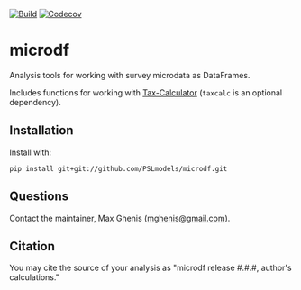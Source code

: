 [![Build](https://github.com/PSLmodels/microdf/workflows/Build%20and%20test%20[Python%203.6,%203.7,%203.8]/badge.svg)](https://github.com/PSLmodels/microdf/actions?query=workflow%3A%22Build+and+test+%5BPython+3.6%2C+3.7%2C+3.8%5D%22)
[![Codecov](https://codecov.io/gh/MaxGhenis/microdf/branch/master/graph/badge.svg)](https://codecov.io/gh/MaxGhenis/microdf)

# microdf
Analysis tools for working with survey microdata as DataFrames.

Includes functions for working with [Tax-Calculator](https://github.com/PSLmodels/Tax-Calculator) (`taxcalc` is an optional dependency).

## Installation
Install with:

    pip install git+git://github.com/PSLmodels/microdf.git

## Questions
Contact the maintainer, Max Ghenis (mghenis@gmail.com).

## Citation
You may cite the source of your analysis as "microdf release #.#.#, author's calculations."
